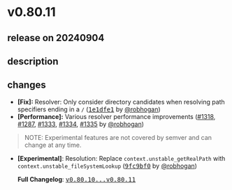 # v0.80.11

## release on 20240904

## description

## changes

* <strong>[Fix]:</strong> Resolver: Only consider directory candidates when resolving path specifiers ending in a <code>/</code> (<a class="commit-link" data-hovercard-type="commit" data-hovercard-url="https://github.com/facebook/metro/commit/1e1dfe173bd793f4d718cd08fa6af15659b0516c/hovercard" href="https://github.com/facebook/metro/commit/1e1dfe173bd793f4d718cd08fa6af15659b0516c"><tt>1e1dfe1</tt></a> by <a class="user-mention notranslate" data-hovercard-type="user" data-hovercard-url="/users/robhogan/hovercard" data-octo-click="hovercard-link-click" data-octo-dimensions="link_type:self" href="https://github.com/robhogan">@robhogan</a>)
* <strong>[Performance]:</strong> Various resolver performance improvements (<a class="issue-link js-issue-link" data-error-text="Failed to load title" data-id="2460492060" data-permission-text="Title is private" data-url="https://github.com/facebook/metro/issues/1318" data-hovercard-type="pull_request" data-hovercard-url="/facebook/metro/pull/1318/hovercard" href="https://github.com/facebook/metro/pull/1318">#1318</a>, <a class="issue-link js-issue-link" data-error-text="Failed to load title" data-id="2349326217" data-permission-text="Title is private" data-url="https://github.com/facebook/metro/issues/1287" data-hovercard-type="pull_request" data-hovercard-url="/facebook/metro/pull/1287/hovercard" href="https://github.com/facebook/metro/pull/1287">#1287</a>, <a class="issue-link js-issue-link" data-error-text="Failed to load title" data-id="2488857491" data-permission-text="Title is private" data-url="https://github.com/facebook/metro/issues/1333" data-hovercard-type="pull_request" data-hovercard-url="/facebook/metro/pull/1333/hovercard" href="https://github.com/facebook/metro/pull/1333">#1333</a>, <a class="issue-link js-issue-link" data-error-text="Failed to load title" data-id="2489490475" data-permission-text="Title is private" data-url="https://github.com/facebook/metro/issues/1334" data-hovercard-type="pull_request" data-hovercard-url="/facebook/metro/pull/1334/hovercard" href="https://github.com/facebook/metro/pull/1334">#1334</a>, <a class="issue-link js-issue-link" data-error-text="Failed to load title" data-id="2489804380" data-permission-text="Title is private" data-url="https://github.com/facebook/metro/issues/1335" data-hovercard-type="pull_request" data-hovercard-url="/facebook/metro/pull/1335/hovercard" href="https://github.com/facebook/metro/pull/1335">#1335</a> by <a class="user-mention notranslate" data-hovercard-type="user" data-hovercard-url="/users/robhogan/hovercard" data-octo-click="hovercard-link-click" data-octo-dimensions="link_type:self" href="https://github.com/robhogan">@robhogan</a>)

> NOTE: Experimental features are not covered by semver and can change at any time.

* <strong>[Experimental]</strong>: Resolution: Replace <code>context.unstable_getRealPath</code> with <code>context.unstable_fileSystemLookup</code> (<a class="commit-link" data-hovercard-type="commit" data-hovercard-url="https://github.com/facebook/metro/commit/9fc9bf004d389a40ce80ba2b8c880446980444ba/hovercard" href="https://github.com/facebook/metro/commit/9fc9bf004d389a40ce80ba2b8c880446980444ba"><tt>9fc9bf0</tt></a> by <a class="user-mention notranslate" data-hovercard-type="user" data-hovercard-url="/users/robhogan/hovercard" data-octo-click="hovercard-link-click" data-octo-dimensions="link_type:self" href="https://github.com/robhogan">@robhogan</a>)

  <strong>Full Changelog</strong>: <a class="commit-link" href="https://github.com/facebook/metro/compare/v0.80.10...v0.80.11"><tt>v0.80.10...v0.80.11</tt></a>


